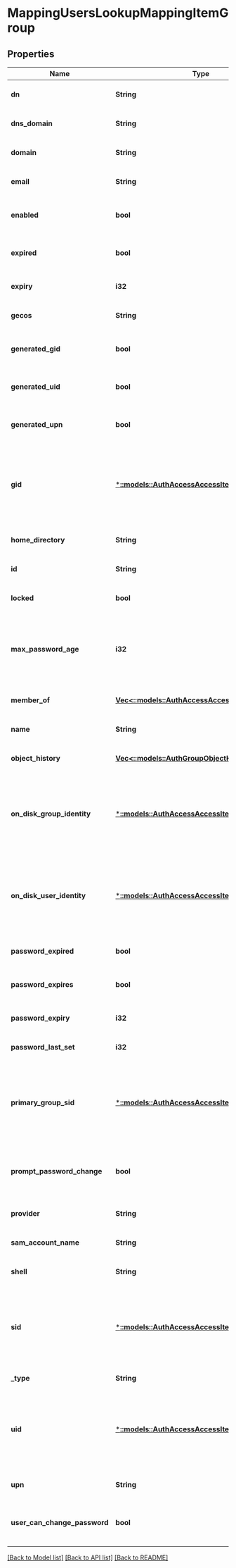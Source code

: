 # MappingUsersLookupMappingItemGroup

## Properties
Name | Type | Description | Notes
------------ | ------------- | ------------- | -------------
**dn** | **String** |  | [optional] [default to null]
**dns_domain** | **String** |  | [optional] [default to null]
**domain** | **String** |  | [optional] [default to null]
**email** | **String** |  | [optional] [default to null]
**enabled** | **bool** | If true, the authenticated user is enabled. | [optional] [default to null]
**expired** | **bool** | If true, the authenticated auth user is expired. | [optional] [default to null]
**expiry** | **i32** |  | [optional] [default to null]
**gecos** | **String** |  | [optional] [default to null]
**generated_gid** | **bool** | If true, indicates that the GID was generated. | [optional] [default to null]
**generated_uid** | **bool** | If true, indicates that the UID was generated. | [optional] [default to null]
**generated_upn** | **bool** | If true, indicates that the UPN was generated. | [optional] [default to null]
**gid** | [***::models::AuthAccessAccessItemFileGroup**](AuthAccessAccessItemFileGroup.md) | Specifies properties for a persona, which consists of either a &#39;type&#39; and a &#39;name&#39; or an &#39;ID&#39;. | [optional] [default to null]
**home_directory** | **String** |  | [optional] [default to null]
**id** | **String** | Specifies the user or group ID. | [default to null]
**locked** | **bool** | If true, the account is locked out. | [optional] [default to null]
**max_password_age** | **i32** | Specifies the maximum time in seconds allowed before the password expires. | [optional] [default to null]
**member_of** | [**Vec<::models::AuthAccessAccessItemFileGroup>**](AuthAccessAccessItemFileGroup.md) |  | [optional] [default to null]
**name** | **String** | Specifies a user or group name. | [default to null]
**object_history** | [**Vec<::models::AuthGroupObjectHistoryItem>**](AuthGroupObjectHistoryItem.md) |  | [optional] [default to null]
**on_disk_group_identity** | [***::models::AuthAccessAccessItemFileGroup**](AuthAccessAccessItemFileGroup.md) | Specifies properties for a persona, which consists of either a &#39;type&#39; and a &#39;name&#39; or an &#39;ID&#39;. | [optional] [default to null]
**on_disk_user_identity** | [***::models::AuthAccessAccessItemFileGroup**](AuthAccessAccessItemFileGroup.md) | Specifies properties for a persona, which consists of either a &#39;type&#39; and a &#39;name&#39; or an &#39;ID&#39;. | [optional] [default to null]
**password_expired** | **bool** | If true, the password has expired. | [optional] [default to null]
**password_expires** | **bool** | If true, the password is allowed to expire. | [optional] [default to null]
**password_expiry** | **i32** |  | [optional] [default to null]
**password_last_set** | **i32** |  | [optional] [default to null]
**primary_group_sid** | [***::models::AuthAccessAccessItemFileGroup**](AuthAccessAccessItemFileGroup.md) | Specifies properties for a persona, which consists of either a &#39;type&#39; and a &#39;name&#39; or an &#39;ID&#39;. | [optional] [default to null]
**prompt_password_change** | **bool** | If true, prompts the user to change their password on next login. | [optional] [default to null]
**provider** | **String** |  | [optional] [default to null]
**sam_account_name** | **String** |  | [optional] [default to null]
**shell** | **String** |  | [optional] [default to null]
**sid** | [***::models::AuthAccessAccessItemFileGroup**](AuthAccessAccessItemFileGroup.md) | Specifies properties for a persona, which consists of either a &#39;type&#39; and a &#39;name&#39; or an &#39;ID&#39;. | [optional] [default to null]
**_type** | **String** | Specifies the object type. | [default to null]
**uid** | [***::models::AuthAccessAccessItemFileGroup**](AuthAccessAccessItemFileGroup.md) | Specifies properties for a persona, which consists of either a &#39;type&#39; and a &#39;name&#39; or an &#39;ID&#39;. | [optional] [default to null]
**upn** | **String** |  | [optional] [default to null]
**user_can_change_password** | **bool** | If true, the user password can be changed. | [optional] [default to null]

[[Back to Model list]](../README.md#documentation-for-models) [[Back to API list]](../README.md#documentation-for-api-endpoints) [[Back to README]](../README.md)


